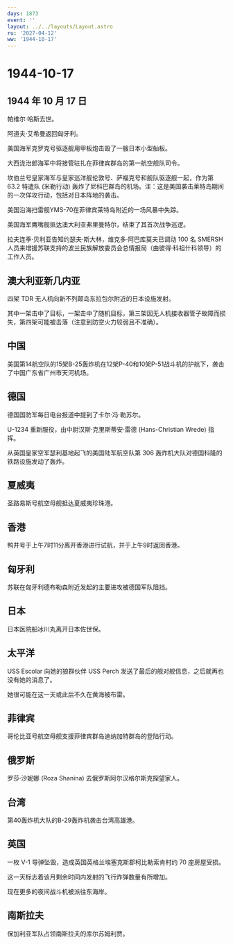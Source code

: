 ```yaml
---
days: 1873
event: ''
layout: ../../layouts/Layout.astro
ru: '2027-04-12'
ww: '1944-10-17'
---
```


# 1944-10-17

## 1944 年 10 月 17 日

帕维尔·哈斯去世。

阿道夫·艾希曼返回匈牙利。

美国海军克罗克号驱逐舰用甲板炮击毁了一艘日本小型舢板。

大西泷治郎海军中将接管驻扎在菲律宾群岛的第一航空舰队司令。

坎伯兰号皇家海军与皇家巡洋舰伦敦号、萨福克号和舰队驱逐舰一起，作为第
63.2 特遣队 (米勒行动)
轰炸了尼科巴群岛的机场。注：这是美国袭击莱特岛期间的一次佯攻行动，包括对日本阵地的袭击。

美国沿海扫雷舰YMS-70在菲律宾莱特岛附近的一场风暴中失踪。

美国海军鹰嘴舰抵达澳大利亚弗里曼特尔，结束了其首次战争巡逻。

拉夫连季·贝利亚告知约瑟夫·斯大林，维克多·阿巴库莫夫已调动 100 名 SMERSH
人员来增援苏联支持的波兰民族解放委员会总情报局（由彼得·科祖什科领导）的工作人员。

## 澳大利亚新几内亚

四架 TDR 无人机向新不列颠岛东拉包尔附近的日本设施发射。

其中一架击中了目标，一架击中了随机目标，第三架因无人机接收器管子故障而损失，第四架可能被击落（注意到防空火力较弱且不准确）。

## 中国

美国第14航空队的15架B-25轰炸机在12架P-40和10架P-51战斗机的护航下，袭击了中国广东省广州市天河机场。

## 德国

德国国防军每日电台报道中提到了卡尔·冯·勒苏尔。

U-1234 重新服役，由中尉汉斯·克里斯蒂安·雷德 (Hans-Christian Wrede)
指挥。

从英国皇家空军瑟利基地起飞的美国陆军航空队第 306
轰炸机大队对德国科隆的铁路设施发动了轰炸。

## 夏威夷

圣路易斯号航空母舰抵达夏威夷珍珠港。

## 香港

鸭井号于上午7时11分离开香港进行试航，并于上午9时返回香港。

## 匈牙利

苏联在匈牙利德布勒森附近发起的主要进攻被德国军队阻挡。

## 日本

日本医院船冰川丸离开日本佐世保。

## 太平洋

USS Escolar 向她的狼群伙伴 USS Perch
发送了最后的舰对舰信息，之后就再也没有她的消息了。

她很可能在这一天或此后不久在黄海被布雷。

## 菲律宾

哥伦比亚号航空母舰支援菲律宾群岛迪纳加特群岛的登陆行动。

## 俄罗斯

罗莎·沙妮娜 (Roza Shanina) 去俄罗斯阿尔汉格尔斯克探望家人。

## 台湾

第40轰炸机大队的B-29轰炸机袭击台湾高雄港。

## 英国

一枚 V-1 导弹坠毁，造成英国英格兰埃塞克斯郡柯比勒索肯村约 70
座房屋受损。

这一天标志着该月剩余时间内发射的飞行炸弹数量有所增加。

现在更多的夜间战斗机被派往东海岸。

## 南斯拉夫

保加利亚军队占领南斯拉夫的库尔苏姆利贾。